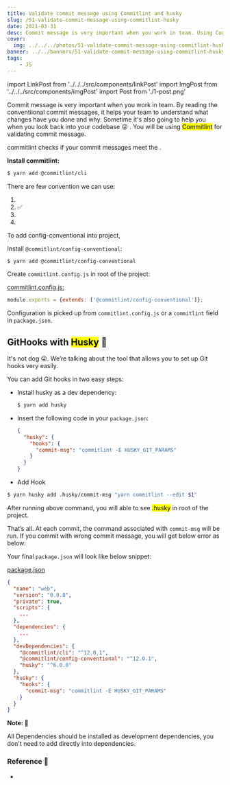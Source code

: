 ```yaml
---
title: Validate commit message using Commitlint and husky
slug: /51-validate-commit-message-using-commitlint-husky
date: 2021-03-31
desc: Commit message is very important when you work in team. Using CommitLint for validating commit message.
cover:
  img: ../../../photos/51-validate-commit-message-using-commitlint-husky.png
banner: ../../banners/51-validate-commit-message-using-commitlint-husky.png
tags:
    - JS
---
```


import LinkPost from '../../../src/components/linkPost'
import ImgPost from '../../../src/components/imgPost'
import Post from './1-post.png'

<p><span class='first-letter'>C</span>ommit message is very important when you work in team. By reading the conventiional commit messages, it helps your team to understand what changes have you done and why. Sometime it's also going to help you when you look back into your codebase 😜 . You will be using <mark>Commitlint</mark> for validating commit message.</p>

<p>commitlint checks if your commit messages meet the <LinkPost href="https://www.conventionalcommits.org/en/v1.0.0/" name="conventional commit format" />.</p>

**Install commitlint:**

```sh
$ yarn add @commitlint/cli
```

There are few convention we can use:
1. <LinkPost href="https://github.com/conventional-changelog/commitlint/blob/master/@commitlint/config-angular" name="@commitlint/config-angular" />
2. <LinkPost href="https://github.com/conventional-changelog/commitlint/blob/master/@commitlint/config-conventional" name="@commitlint/config-conventional" /> ✅
3. <LinkPost href="https://github.com/conventional-changelog/commitlint/blob/master/@commitlint/config-lerna-scopes" name="@commitlint/config-lerna-scopes" />
4. <LinkPost href="https://github.com/conventional-changelog/commitlint/blob/master/@commitlint/config-patternplate" name="@commitlint/config-patternplate" />


To add config-conventional into project,

Install `@commitlint/config-conventional`:
```sh
$ yarn add @commitlint/config-conventional
```

Create `commitlint.config.js` in root of the project:

<u>commitlint.config.js:</u>
```js
module.exports = {extends: ['@commitlint/config-conventional']};
```

Configuration is picked up from `commitlint.config.js` or a `commitlint` field in `package.json`.

## GitHooks with <mark>Husky</mark> 🐶

It's not dog 😜. We’re talking about the tool that allows you to set up Git hooks very easily.

You can add Git hooks in two easy steps:

- Install husky as a dev dependency:

  ```sh
  $ yarn add husky
  ```

- Insert the following code in your `package.json`:

  ```json
  {
    "husky": {
      "hooks": {
        "commit-msg": "commitlint -E HUSKY_GIT_PARAMS"
      }
    }
  }
  ```

- Add Hook
```sh
$ yarn husky add .husky/commit-msg "yarn commitlint --edit $1"
```

After running above command, you will able to see <mark>.husky</mark> in root of the project.

That’s all. At each commit, the command associated with `commit-msg` will be run. If you commit with wrong commit message, you will get below error as below:

<ImgPost src={Post} alt='Post Blog' />

Your final `package.json` will look like below snippet:

<u>package.json</u>

```json
{
  "name": "web",
  "version": "0.0.0",
  "private": true,
  "scripts": {
    ...
  },
  "dependencies": {
    ...
  },
  "devDependencies": {
    "@commitlint/cli": "^12.0.1",
    "@commitlint/config-conventional": "^12.0.1",
    "husky": "^6.0.0"
  },
  "husky": {
    "hooks": {
      "commit-msg": "commitlint -E HUSKY_GIT_PARAMS"
    }
  }
}


```

**Note: 🧨**

All Dependencies should be installed as development dependencies, you don't need to add directly into dependencies.

### Reference 🧐

- <LinkPost href='https://github.com/conventional-changelog/commitlint' name='Conventional Changelog Commitlint' />
    